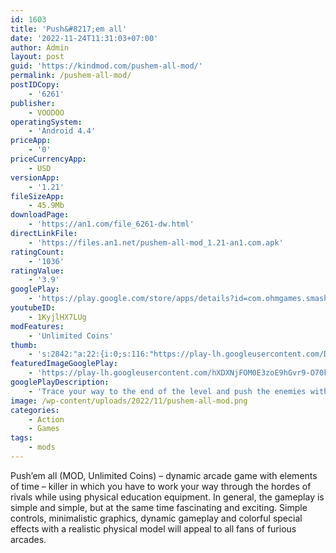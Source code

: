 ```yaml
---
id: 1603
title: 'Push&#8217;em all'
date: '2022-11-24T11:31:03+07:00'
author: Admin
layout: post
guid: 'https://kindmod.com/pushem-all-mod/'
permalink: /pushem-all-mod/
postIDCopy:
    - '6261'
publisher:
    - VOODOO
operatingSystem:
    - 'Android 4.4'
priceApp:
    - '0'
priceCurrencyApp:
    - USD
versionApp:
    - '1.21'
fileSizeApp:
    - 45.9Mb
downloadPage:
    - 'https://an1.com/file_6261-dw.html'
directLinkFile:
    - 'https://files.an1.net/pushem-all-mod_1.21-an1.com.apk'
ratingCount:
    - '1036'
ratingValue:
    - '3.9'
googlePlay:
    - 'https://play.google.com/store/apps/details?id=com.ohmgames.smashthemall'
youtubeID:
    - 1KyjlHX7LUg
modFeatures:
    - 'Unlimited Coins'
thumb:
    - 's:2842:"a:22:{i:0;s:116:"https://play-lh.googleusercontent.com/DZeLgIV5fdQEIzPexbaLjRvUsXzRa-rGbm6Zi-ZBH1vrjk3Ivv49uu6mPdkbb6wfBaY5=w526-h296";i:1;s:116:"https://play-lh.googleusercontent.com/hQmkwuAzq_-T9yYHMPZkN4ihf9jpEhTzvvjOyy0BoBl81mstuha9w8zVhBlPOq-a_27E=w526-h296";i:2;s:115:"https://play-lh.googleusercontent.com/zbKHhuqThYm89jRm9Wtm5vmiembwaMaMCT7-UjoaO5_4tNjtWZNmzX7LW-rciHAmBI4=w526-h296";i:3;s:116:"https://play-lh.googleusercontent.com/ZyZFfym4DkL08qQPZTP5oSrcOVcqO19d6GntMeS8is3dLzU_aKjElrg1KJ7WfcMxi882=w526-h296";i:4;s:116:"https://play-lh.googleusercontent.com/ISNk3jSxBoLuZGMn2eo-WQJhtoyft4ARD3Z1pQT9JU9hH7N01lFUnpAxtMrOWnPTXPwe=w526-h296";i:5;s:115:"https://play-lh.googleusercontent.com/uG4BhZKjC9PDd1iGil4o9XTmMtb2Yi4lN__jKbPgJ3OdEByPayxsG_wzfTJavHiHR_8=w526-h296";i:6;s:116:"https://play-lh.googleusercontent.com/esUAid-AmcIkGyTH3wvfzQoeAHuyEuZUIgbHrWBY_yNTF4AylzplxwnwWl4lf5_FyN90=w526-h296";i:7;s:114:"https://play-lh.googleusercontent.com/TBpt8EAZ9gxUN7vH4GUXHcYDxHSgeu69Kz2JC8DcQubVoDVPuXLjgDWeBclmkqEa6w=w526-h296";i:8;s:115:"https://play-lh.googleusercontent.com/dkqaQ_cevOqSA5tw1xn-tUFIn4WmeC4K4jjbOm022T2sOcMa0J_3t7VPnaAf3r3ygd8=w526-h296";i:9;s:115:"https://play-lh.googleusercontent.com/0dGM-RrgNLnFY1Ucj6XcfQtZD_nVn2tJ8mWoeNCafYxSbyqf8mctvYqLmq7AhMie1Do=w526-h296";i:10;s:116:"https://play-lh.googleusercontent.com/5MnBxQVVUswfDWPIIm04I7tkXEQY3VZd_NupK107L-t459i9KcxIYyZDOLwDzmqtuImH=w526-h296";i:11;s:115:"https://play-lh.googleusercontent.com/IcO4hQC6-KyvbjXhMqVEr8Y_tX0ecZfb5OYEClII3B_Rpr_KHdTexZn3rV5lrm_W8ZY=w526-h296";i:12;s:116:"https://play-lh.googleusercontent.com/cwBFkEgIu3NKcR6XPfmxBx1uuDXv5v754Wb1Zt5YKUrN2cPiim52d-9pXnJUugPmAs_M=w526-h296";i:13;s:115:"https://play-lh.googleusercontent.com/qZtvZwjdgXZmlP29kSfFvELhedqS9SK_ULy-rXebVIJygcqc4NdwUTskqZYf7y0aA6k=w526-h296";i:14;s:115:"https://play-lh.googleusercontent.com/LWruoYg7WrE58AAItTy5eTuZ0U5_6RziBjLfH80W4VjcqdF8coJfmodEEiDw1E4rkpY=w526-h296";i:15;s:114:"https://play-lh.googleusercontent.com/6ZhIS2xWJB7kr2JYdsS92Mu0fFMvWRLL4xdESMC83kx7HNeU8HtJp8-MlFsI-nPYFw=w526-h296";i:16;s:116:"https://play-lh.googleusercontent.com/x2uHMgt_zbPpOYFHtDp49xtyiFY1ol118LvF-q6ZJ-W-8JvbgofujP9U6Neh0NPnLJgi=w526-h296";i:17;s:115:"https://play-lh.googleusercontent.com/IjBdASEEpONuYWY8YT8JOs0SDfkbkoCGaG0kBwvjQK5j29Ftk5RN5Dx_z45ZulzhR0M=w526-h296";i:18;s:115:"https://play-lh.googleusercontent.com/pF0TSGpjEijiQLgApt1qMXlCLJTIh6M8gbdM5PLlngAnn8VZ9NKTtnAGp3RRXSbUM9Y=w526-h296";i:19;s:116:"https://play-lh.googleusercontent.com/97hCniguOB0G7lNm9awTrVmY37n5rG36o2NMTLFE56QI_mW-KQsjTBesVpnTZAbqFQ8Y=w526-h296";i:20;s:115:"https://play-lh.googleusercontent.com/yl3s-IoPZP3mrUiGQlVsqJL2w3alrdPKJXnguWPbJnY2zzHln0zYV17vZq1crW8BOHI=w526-h296";i:21;s:115:"https://play-lh.googleusercontent.com/mf_UIKT_We6TiBRbHlGLdNKCzcyFGxiBuJvoBjj73D3CplqCJ7ab5spqLwDvNgQpvVU=w526-h296";}";'
featuredImageGooglePlay:
    - 'https://play-lh.googleusercontent.com/hXDXNjFOM0E3zoE9hGvr9-O70kaH_xy2XOe880woh5rI0kdyFIHLyIscq29gCMuJ-w'
googlePlayDescription:
    - 'Trace your way to the end of the level and push the enemies with your stick on the way!Move your character and make all the ennemies fall down (and maybe you will learn how to use traps?!).Be careful with giant ennemies and the fast ones, It''s their turn to try to take you down!.'
image: /wp-content/uploads/2022/11/pushem-all-mod.png
categories:
    - Action
    - Games
tags:
    - mods
---
```


Push’em all (MOD, Unlimited Coins) – dynamic arcade game with elements of time – killer in which you have to work your way through the hordes of rivals while using physical education equipment. In general, the gameplay is simple and simple, but at the same time fascinating and exciting. Simple controls, minimalistic graphics, dynamic gameplay and colorful special effects with a realistic physical model will appeal to all fans of furious arcades.